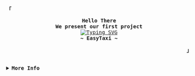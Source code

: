 <!-- EasyTaxi -->
<div align="justify">

<!-- Profile -->
<p align="left"><strong><samp>「</samp></strong></p>
  <p align="center">
    <samp>
      <b>
        Hello There
      <br>
        We present our first project
      </b>
      <br>
       <a href="https://git.io/typing-svg"><img src="https://readme-typing-svg.demolab.com?font=Fira+Code&weight=500&pause=1000&width=435&lines=Forgive+us+for+this+messy+code+%5E%5E" alt="Typing SVG" /></a>
      <br>
      <b>
        ~ EasyTaxi ~
      </b>
    </samp>
  </p>
<p align="right"><strong><samp>」</samp></strong></p>

<br>

<details>
<summary><samp><b>More Info</b></samp></summary>

<h2></h2><br>

<!-- Contact us -->
<p align="center">
  <samp>
    [<a href="https://www.linkedin.com/in/rodrigo-lendinez-478191188/">LinkedIn</a>]
    [<a href="https://instagram.com/blanckspeed?igshid=MzNlNGNkZWQ4Mg==">instagram</a>]
    [<a href="inrodrigoant@gmail.com">e-mail</a>]
  </samp>
</p>

<h2></h2><br>
</details>
</div>
